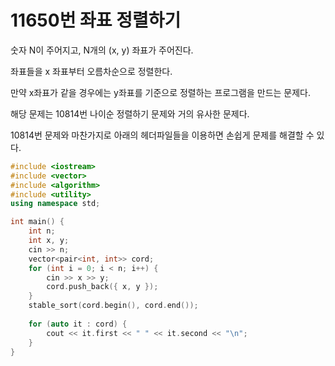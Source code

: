 # 11650번 좌표 정렬하기

숫자 N이 주어지고, N개의 (x, y) 좌표가 주어진다.

좌표들을 x 좌표부터 오름차순으로 정렬한다.

만약 x좌표가 같을 경우에는 y좌표를 기준으로 정렬하는 프로그램을 만드는 문제다.

해당 문제는 10814번 나이순 정렬하기 문제와 거의 유사한 문제다.

10814번 문제와 마찬가지로 아래의 헤더파일들을 이용하면 손쉽게 문제를 해결할 수 있다.

```cpp
#include <iostream>
#include <vector>
#include <algorithm>
#include <utility>
using namespace std;

int main() {
	int n;
	int x, y;
	cin >> n;
	vector<pair<int, int>> cord;
	for (int i = 0; i < n; i++) {
		cin >> x >> y;
		cord.push_back({ x, y });
	}
	stable_sort(cord.begin(), cord.end());
	
	for (auto it : cord) {
		cout << it.first << " " << it.second << "\n";
	}
}
```